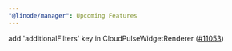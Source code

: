 ```yaml
---
"@linode/manager": Upcoming Features
---
```


add 'additionalFilters' key in CloudPulseWidgetRenderer ([#11053](https://github.com/linode/manager/pull/11053))
